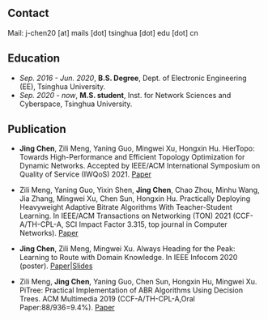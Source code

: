 ## Contact
Mail: j-chen20 [at] mails [dot] tsinghua [dot] edu [dot] cn

## Education
- *Sep. 2016 - Jun. 2020*, **B.S. Degree**, Dept. of Electronic Engineering (EE), Tsinghua University.
- *Sep. 2020 - now*, **M.S. student**, Inst. for Network Sciences and Cyberspace, Tsinghua University.

## Publication
- **Jing Chen**, Zili Meng, Yaning Guo, Mingwei Xu, Hongxin Hu. HierTopo: Towards High-Performance and Efficient Topology Optimization for Dynamic Networks. Accepted by IEEE/ACM International Symposium on Quality of Service (IWQoS) 2021. [Paper](./files/hiertopo_iwqos2021.pdf)

- Zili Meng, Yaning Guo, Yixin Shen, **Jing Chen**, Chao Zhou, Minhu Wang, Jia Zhang, Mingwei Xu, Chen Sun, Hongxin Hu. Practically Deploying Heavyweight Adaptive Bitrate Algorithms With Teacher-Student Learning. In IEEE/ACM Transactions on Networking (TON) 2021 (CCF-A/TH-CPL-A, SCI Impact Factor 3.315, top journal in Computer Networks). [Paper](./files/pitree-ton21.pdf)

- **Jing Chen**, Zili Meng, Mingwei Xu. Always Heading for the Peak: Learning to Route with Domain Knowledge. In IEEE Infocom 2020 (poster). [Paper](./files/altitude-infocom20poster-final.pdf)\|[Slides](./files/altitude-infocom20poster-slides.pptx)

- Zili Meng, **Jing Chen**, Yaning Guo, Chen Sun, Hongxin Hu, Mingwei Xu. PiTree: Practical Implementation of ABR Algorithms Using Decision Trees. ACM Multimedia 2019 (CCF-A/TH-CPL-A,Oral Paper:88/936=9.4%). [Paper](./files/pitree-mm19-final.pdf)


